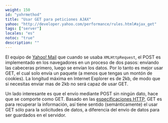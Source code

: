 ```yaml
---
weight: 150
id: "yxhrmethod"
title: "Usar GET para peticiones AJAX"
yahoo: "http://developer.yahoo.com/performance/rules.html#ajax_get"
tags: ["server"]
locales: "es"
notoc: "true"
description: ""
---
```


El equipo de [Yahoo! Mail](http://mail.yahoo.com) que cuando se usaba `XMLHttpRequest`, el POST es implementado en los navegadores en un proceso de dos pasos: enviando las cabeceras primero, luego se envían los datos. Por lo tanto es mejor usar GET, el cual solo envía un paquete (a menos que tengas un montón de cookies). La longitud máxima en Internet Explorer es de 2kb, de modo que si necesitas enviar mas de 2kb no será capaz de usar GET.

Un lado interesante es que el envío mediante POST sin ningún dato, hace que se comporte como GET. Basado en las [especificaciones HTTP](http://www.w3.org/Protocols/rfc2616/rfc2616-sec9.html), GET es para recuperar la información, así tiene sentido (semánticamente) el usar GET sólo para la solicitudes de datos, a diferencia del envío de datos para ser guardados en el servidor.
